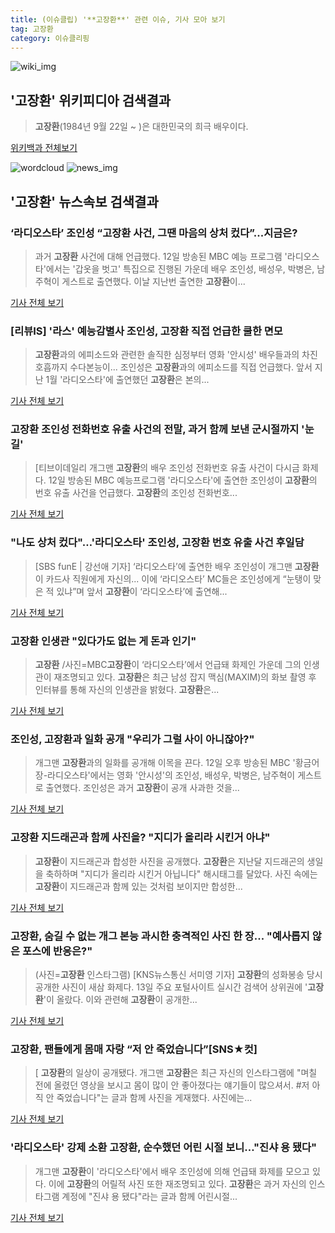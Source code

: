 ```yaml
---
title: (이슈클립) '**고장환**' 관련 이슈, 기사 모아 보기
tag: 고장환
category: 이슈클리핑
---
```

![wiki_img](https://user-images.githubusercontent.com/42597476/44503234-41136a80-a6d0-11e8-9071-6fc6418eafe4.png)
## **'**고장환**'** 위키피디아 검색결과
>**고장환**(1984년 9월 22일 ~ )은 대한민국의 희극 배우이다.

<a href="https://ko.wikipedia.org/wiki/고장환" target="_blank">위키백과 전체보기</a>

![wordcloud](https://s3.ap-northeast-2.amazonaws.com/lyrics101-wordcloud/2018-09-13-1536795968.png)
![news_img](https://user-images.githubusercontent.com/42597476/44507050-1206f400-a6e4-11e8-8d98-7ffbfebb353f.png)
## **'**고장환**'** 뉴스속보 검색결과
### ‘라디오스타’ 조인성 “**고장환** 사건, 그땐 마음의 상처 컸다”...지금은?

>과거 **고장환** 사건에 대해 언급했다. 12일 방송된 MBC 예능 프로그램 '라디오스타'에서는 '갑옷을 벗고' 특집으로 진행된 가운데 배우 조인성, 배성우, 박병은, 남주혁이 게스트로 출연했다. 이날 지난번 출연한 **고장환**이...

<a href="http://news.hankyung.com/article/201809138996I" target="_blank">기사 전체 보기</a>

### [리뷰IS] '라스' 예능감별사 조인성, **고장환** 직접 언급한 쿨한 면모

>**고장환**과의 에피소드와 관련한 솔직한 심정부터 영화 '안시성' 배우들과의 차진 호흡까지 수다본능이... 조인성은 **고장환**과의 에피소드를 직접 언급했다. 앞서 지난 1월 '라디오스타'에 출연했던 **고장환**은 본의...

<a href="http://isplus.live.joins.com/news/article/aid.asp?aid=22558633" target="_blank">기사 전체 보기</a>

### **고장환** 조인성 전화번호 유출 사건의 전말, 과거 함께 보낸 군시절까지 '눈길'

>[티브이데일리 개그맨 **고장환**의 배우 조인성 전화번호 유출 사건이 다시금 화제다. 12일 방송된 MBC 예능프로그램 '라디오스타'에 출연한 조인성이 **고장환**의 번호 유출 사건을 언급했다. **고장환**의 조인성 전화번호...

<a href="http://tvdaily.asiae.co.kr/read.php3?aid=15367948791394643019" target="_blank">기사 전체 보기</a>

### "나도 상처 컸다"…'라디오스타' 조인성, **고장환** 번호 유출 사건 후일담

>[SBS funE | 강선애 기자] ‘라디오스타’에 출연한 배우 조인성이 개그맨 **고장환**이 카드사 직원에게 자신의... 이에 ‘라디오스타’ MC들은 조인성에게 “눈탱이 맞은 적 있냐”며 앞서 **고장환**이 ‘라디오스타’에 출연해...

<a href="http://sbsfune.sbs.co.kr/news/news_content.jsp?article_id=E10009207281" target="_blank">기사 전체 보기</a>

### **고장환** 인생관 "있다가도 없는 게 돈과 인기"

>**고장환** /사진=MBC**고장환**이 ‘라디오스타’에서 언급돼 화제인 가운데 그의 인생관이 재조명되고 있다. **고장환**은 최근 남성 잡지 맥심(MAXIM)의 화보 촬영 후 인터뷰를 통해 자신의 인생관을 밝혔다. **고장환**은...

<a href="http://www.asiatoday.co.kr/view.php?key=20180913010007544" target="_blank">기사 전체 보기</a>

### 조인성, **고장환**과 일화 공개 "우리가 그럴 사이 아니잖아?"

>개그맨 **고장환**과의 일화를 공개해 이목을 끈다. 12일 오후 방송된 MBC '황금어장-라디오스타'에서는 영화 '안시성'의 조인성, 배성우, 박병은, 남주혁이 게스트로 출연했다. 조인성은 과거 **고장환**이 공개 사과한 것을...

<a href="http://www.anewsa.com/detail.php?number=1373016&thread=07r05" target="_blank">기사 전체 보기</a>

### **고장환** 지드래곤과 함께 사진을? "지디가 올리라 시킨거 아냐"

>**고장환**이 지드래곤과 합성한 사진을 공개했다. **고장환**은 지난달 지드래곤의 생일을 축하하며 "지디가 올리라 시킨거 아닙니다" 해시태그를 달았다. 사진 속에는 **고장환**이 지드래곤과 함께 있는 것처럼 보이지만 합성한...

<a href="http://daily.hankooki.com/lpage/entv/201809/dh20180913061517139020.htm" target="_blank">기사 전체 보기</a>

### **고장환**, 숨길 수 없는 개그 본능 과시한 충격적인 사진 한 장... "예사롭지 않은 포스에 반응은?"

>(사진=**고장환** 인스타그램) [KNS뉴스통신 서미영 기자] **고장환**의 성화봉송 당시 공개한 사진이 새삼 화제다. 13일 주요 포털사이트 실시간 검색어 상위권에 '**고장환**'이 올랐다.  이와 관련해 **고장환**이 공개한...

<a href="http://www.kns.tv/news/articleView.html?idxno=469708" target="_blank">기사 전체 보기</a>

### **고장환**, 팬들에게 몸매 자랑 “저 안 죽었습니다”[SNS★컷]

>[ **고장환**의 일상이 공개됐다. 개그맨 **고장환**은 최근 자신의 인스타그램에 "며칠 전에 올렸던 영상을 보시고 몸이 많이 안 좋아졌다는 얘기들이 많으셔서. #저 아직 안 죽었습니다"는 글과 함께 사진을 게재했다. 사진에는...

<a href="http://www.newsen.com/news_view.php?uid=201809130801070310" target="_blank">기사 전체 보기</a>

### '라디오스타' 강제 소환 **고장환**, 순수했던 어린 시절 보니…"진샤 용 됐다"

>  개그맨 **고장환**이 '라디오스타'에서 배우 조인성에 의해 언급돼 화제를 모으고 있다. 이에 **고장환**의 어릴적 사진 또한 재조명되고 있다. **고장환**은 과거 자신의 인스타그램 계정에 "진샤 용 됐다"라는 글과 함께 어린시절...

<a href="http://news20.busan.com/controller/newsController.jsp?newsId=20180913000017" target="_blank">기사 전체 보기</a>


